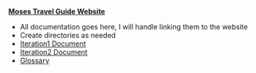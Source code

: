 **[Moses Travel Guide Website](https://potatofishes.github.io/MosesTravelGuide/)**
* All documentation goes here, I will handle linking them to the website
* Create directories as needed
* [Iteration1 Document](https://baylor0-my.sharepoint.com/:w:/g/personal/benjamin_kilpatrick1_baylor_edu/EUcGaozR_glHtUu_5AXeCOQBihw7k1ezsnR1DwTqWSUedg?e=VE9ePJ)
* [Iteration2 Document](https://baylor0-my.sharepoint.com/:w:/g/personal/yi_ding1_baylor_edu/Ee_2L2dbjRJLhLmCeMyXJx4Bfkv8fBQMSJrYBetAmFNI9g?e=t9h5sn)
* [Glossary](https://baylor0-my.sharepoint.com/:w:/g/personal/benjamin_kilpatrick1_baylor_edu/EflGR9307H1BjfLk7DVUCyQBFHDm1cB_QjMPRDU01izPcA?e=9lfUBT)
